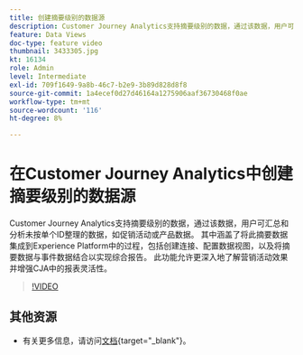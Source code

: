 ```yaml
---
title: 创建摘要级别的数据源
description: Customer Journey Analytics支持摘要级别的数据，通过该数据，用户可汇总和分析未按单个ID整理的数据，如促销活动或产品数据。
feature: Data Views
doc-type: feature video
thumbnail: 3433305.jpg
kt: 16134
role: Admin
level: Intermediate
exl-id: 709f1649-9a8b-46c7-b2e9-3b89d828d8f8
source-git-commit: 1a4ecef0d27d46164a1275906aaf36730468f0ae
workflow-type: tm+mt
source-wordcount: '116'
ht-degree: 8%

---
```


# 在Customer Journey Analytics中创建摘要级别的数据源

Customer Journey Analytics支持摘要级别的数据，通过该数据，用户可汇总和分析未按单个ID整理的数据，如促销活动或产品数据。 其中涵盖了将此摘要数据集成到Experience Platform中的过程，包括创建连接、配置数据视图，以及将摘要数据与事件数据结合以实现综合报告。 此功能允许更深入地了解营销活动效果并增强CJA中的报表灵活性。

>[!VIDEO](https://video.tv.adobe.com/v/3433305/?quality=12&learn=on)

## 其他资源

* 有关更多信息，请访问[文档](https://experienceleague.adobe.com/zh-hans/docs/analytics-platform/using/cja-dataviews/summary-data){target="_blank"}。

